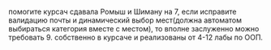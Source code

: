 помогите
курсач сдавала Ромыш и Шиману на 7, если исправите валидацию почты и динамический выбор мест(должна автоматом выбираться категория вместе с местом), то вполне заслуженно можно требовать 9.
собственно в курсаче и реализованы от 4-12 лабы по ООП.
